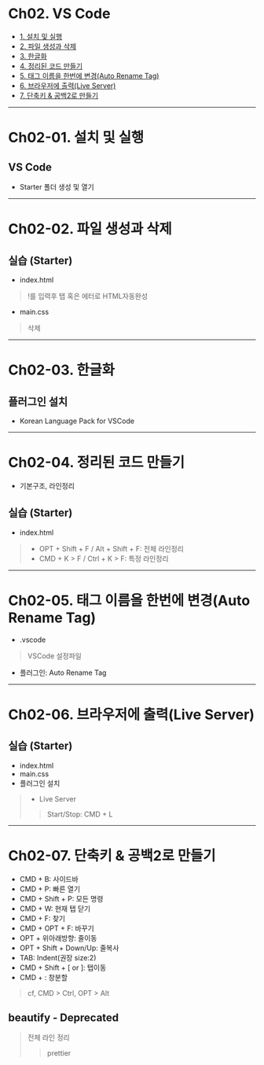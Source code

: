 # Ch02. VS Code
- [1. 설치 및 실행](#ch02-01-설치-및-실행)
- [2. 파일 생성과 삭제](#ch02-02-파일-생성과-삭제)
- [3. 한글화](#ch02-03-한글화)
- [4. 정리된 코드 만들기](#ch02-04-정리된-코드-만들기)
- [5. 태그 이름을 한번에 변경(Auto Rename Tag)](#ch02-05-태그-이름을-한번에-변경auto-rename-tag)
- [6. 브라우저에 출력(Live Server)](#ch02-06-브라우저에-출력live-server)
- [7. 단축키 & 공백2로 만들기](#ch02-07-단축키--공백2로-만들기)


---------------------------------------------------------------------
# Ch02-01. 설치 및 실행 
## VS Code
- Starter 폴더 생성 및 열기


---------------------------------------------------------------------
# Ch02-02. 파일 생성과 삭제
## 실습 (Starter)
- index.html
> !를 입력후 탭 혹은 에터로 HTML자동완성
- main.css
> 삭제


---------------------------------------------------------------------
# Ch02-03. 한글화
## 플러그인 설치
- Korean Language Pack for VSCode


---------------------------------------------------------------------
# Ch02-04. 정리된 코드 만들기
- 기본구조, 라인정리
## 실습 (Starter)
- index.html
> - OPT + Shift + F / Alt + Shift + F: 전체 라인정리
> - CMD + K > F / Ctrl + K > F: 특정 라인정리


---------------------------------------------------------------------
# Ch02-05. 태그 이름을 한번에 변경(Auto Rename Tag)
- .vscode
> VSCode 설정파일
- 플러그인: Auto Rename Tag


---------------------------------------------------------------------
# Ch02-06. 브라우저에 출력(Live Server)
## 실습 (Starter)
- index.html
- main.css
- 플러그인 설치
> - Live Server
> > Start/Stop: CMD + L


---------------------------------------------------------------------
# Ch02-07. 단축키 & 공백2로 만들기
- CMD + B: 사이드바 
- CMD + P: 빠른 열기
- CMD + Shift + P: 모든 명령
- CMD + W: 현재 탭 닫기
- CMD + F: 찾기
- CMD + OPT + F: 바꾸기
- OPT + 위아래방향: 줄이동
- OPT + Shift + Down/Up: 줄복사
- TAB: Indent(권장 size:2)
- CMD + Shift + [ or ]: 탭이동
- CMD + \: 창분할
> cf, CMD > Ctrl, OPT > Alt

## beautify - Deprecated
> 전체 라인 정리
> > prettier 